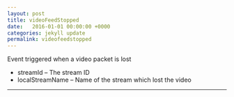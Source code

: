 ```yaml
---
layout: post
title: videoFeedStopped
date:   2016-01-01 00:00:00 +0000
categories: jekyll update
permalink: videofeedstopped
---
```


Event triggered when a video packet is lost

- streamId – The stream ID
- localStreamName – Name of the stream which lost the video

------

